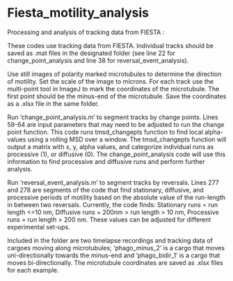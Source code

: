 # Fiesta_motility_analysis
Processing and analysis of tracking data from FIESTA :

These codes use tracking data from FIESTA. Individual tracks should be saved as .mat files in the designated folder (see line 22 for change_point_analysis and line 38 for reversal_event_analysis).

Use still images of polarity marked microtubules to determine the direction of motility. Set the scale of the image to microns. For each track use the multi-point tool in ImageJ to mark the coordinates of the microtubule. The first point should be the minus-end of the microtubule. Save the coordinates as a .xlsx file in the same folder.

Run ‘change_point_analysis.m’ to segment tracks by change points. 
Lines 59-64 are input parameters that may need to be adjusted to run the change point function. 
This code runs tmsd_changepts function to find local alpha-values using a rolling MSD over a window. The tmsd_changepts function will output a matrix with x, y, alpha values, and categorize individual runs as processive (1), or diffusive (0). The change_point_analysis code will use this information to find processive and diffusive runs and perform further analysis. 

Run ‘reversal_event_analysis.m’ to segment tracks by reversals. 
Lines 277 and 278 are segments of the code that find stationary, diffusive, and processive periods of motility based on the absolute value of the run-length in between two reversals. Currently, the code finds:
Stationary runs = run length <=10 nm,
Diffusive runs = 200nm > run length > 10 nm,
Processive runs = run length > 200 nm.
These values can be adjusted for different experimental set-ups.

Included in the folder are two timelapse recordings and tracking data of cargoes moving along microtubules; ‘phago_minus_2’ is a cargo that moves uni-directionally towards the minus-end and ‘phago_bidir_1’ is a cargo that moves bi-directionally. The microtubule coordinates are saved as .xlsx files for each example. 
